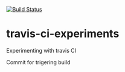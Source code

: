 [![Build Status](https://travis-ci.com/KamilLenica/travis-ci-experiments.svg?branch=master)](https://travis-ci.com/KamilLenica/travis-ci-experiments)

# travis-ci-experiments
Experimenting with travis CI

Commit for trigering build
